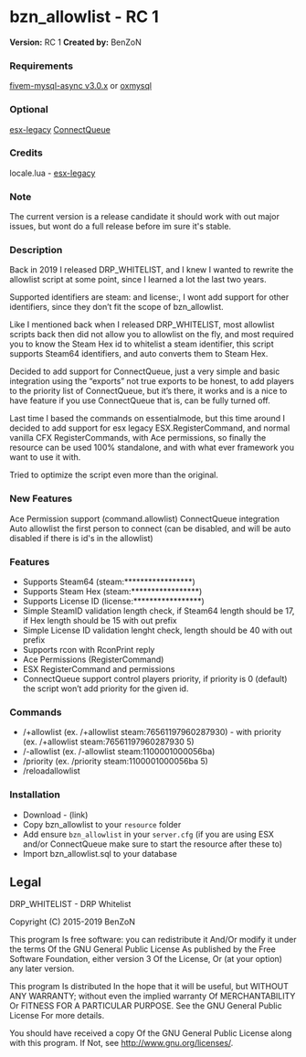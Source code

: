 # bzn_allowlist - RC 1

**Version:** RC 1
**Created by:** BenZoN

### Requirements

[fivem-mysql-async v3.0.x](https://github.com/brouznouf/fivem-mysql-async) or [oxmysql](https://github.com/overextended/oxmysql)

### Optional

[esx-legacy](https://github.com/esx-framework/esx-legacy/tree/main/%5Besx%5D)
[ConnectQueue](https://github.com/Nick78111/ConnectQueue)

### Credits

locale.lua - [esx-legacy](https://github.com/esx-framework/esx-legacy/tree/main/%5Besx%5D)

### Note

The current version is a release candidate it should work with out major issues, but wont do a full release before im sure it's stable.

### Description

Back in 2019 I released DRP_WHITELIST, and I knew I wanted to rewrite the allowlist script at some point, since I learned a lot the last two years.

Supported identifiers are steam: and license:, I wont add support for other identifiers, since they don’t fit the scope of bzn_allowlist.

Like I mentioned back when I released DRP_WHITELIST, most allowlist scripts back then did not allow you to allowlist on the fly, and most required you to know the Steam Hex id to whitelist a steam identifier, this script supports Steam64 identifiers, and auto converts them to Steam Hex.

Decided to add support for ConnectQueue, just a very simple and basic integration using the “exports” not true exports to be honest, to add players to the priority list of ConnectQueue, but it’s there, it works and is a nice to have feature if you use ConnectQueue that is, can be fully turned off.

Last time I based the commands on  essentialmode, but this time around I decided to add support for esx legacy ESX.RegisterCommand, and normal vanilla CFX RegisterCommands, with Ace permissions, so finally the resource can be used 100% standalone, and with what ever framework you want to use it with.

Tried to optimize the script even more than the original.

### New Features

Ace Permission support (command.allowlist)
ConnectQueue integration
Auto allowlist the first person to connect (can be disabled, and will be auto disabled if there is id's in the allowlist)

### Features

- Supports Steam64 (steam:*****************)
- Supports Steam Hex (steam:*****************)
- Supports License ID (license:*****************)
- Simple SteamID validation length check, if Steam64 length should be 17, if Hex length should be 15 with out prefix
- Simple License ID validation lenght check, length should be 40 with out prefix
- Supports rcon with RconPrint reply
- Ace Permissions (RegisterCommand)
- ESX RegisterCommand and permissions
- ConnectQueue support control players priority, if priority is 0 (default) the script won’t add priority for the given id.

### Commands

- /+allowlist (ex. /+allowlist steam:76561197960287930) - with priority (ex. /+allowlist steam:76561197960287930 5) 
- /-allowlist (ex. /-allowlist steam:1100001000056ba)
- /priority (ex. /priority steam:1100001000056ba 5)
- /reloadallowlist

### Installation

- Download - (link)
- Copy bzn_allowlist to your `resource` folder
- Add ensure `bzn_allowlist` in your `server.cfg` (if you are using ESX and/or ConnectQueue make sure to start the resource after these to)
- Import bzn_allowlist.sql to your database

## Legal

DRP_WHITELIST - DRP Whitelist

Copyright (C) 2015-2019 BenZoN

This program Is free software: you can redistribute it And/Or modify it under the terms Of the GNU General Public License As published by the Free Software Foundation, either version 3 Of the License, Or (at your option) any later version.

This program Is distributed In the hope that it will be useful, but WITHOUT ANY WARRANTY; without even the implied warranty Of MERCHANTABILITY Or FITNESS FOR A PARTICULAR PURPOSE. See the GNU General Public License For more details.

You should have received a copy Of the GNU General Public License along with this program. If Not, see http://www.gnu.org/licenses/.